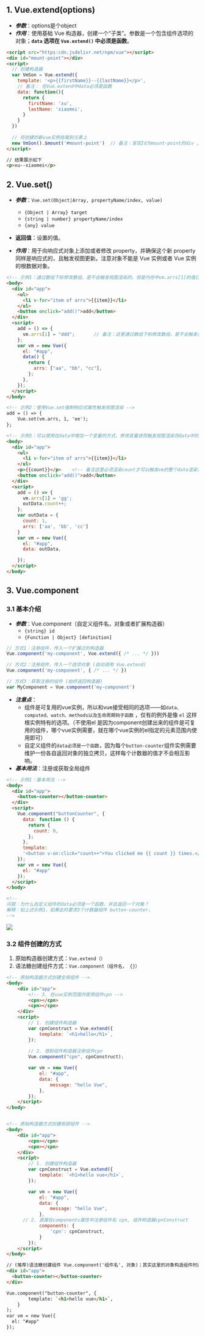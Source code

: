 ## 1. Vue.extend(options)

- ***参数***：options是个object
- ***作用***：使用基础 Vue 构造器，创建一个“子类”。参数是一个包含组件选项的对象；**`data` 选项在 `Vue.extend()` 中必须是函数**。

```html
<script src="https:cdn.jsdelivr.net/npm/vue"></script>
<div id="mount-point"></div>
<script>
  // 创建构造器
  var VmSon = Vue.extend({
    template: '<p>{{firstName}}--{{lastName}}</p>',
    // 备注： 在Vue.extend中data必须是函数
    data: function(){
      return {
        firstName: 'xu',
        lastName: 'xiaomei',
      }
    }
  })
  
  // 将创建的新vue实例挂载到元素上
  new VmSon().$mount('#mount-point')  // 备注：发现Id为mount-point的div ,是直接被template的p元素替代了，dom中没有Id为mount-point的div
</script>

// 结果展示如下
<p>xu--xiaomei</p>
```

## 2. Vue.set()

- ***参数***：`Vue.set(Object|Array, propertyName/index, value)`
  - `{Object | Array} target`
  - `{string | number} propertyName/index`
  - `{any} value`
- **返回值**：设置的值。

- ***作用***：用于向响应式对象上添加或者修改 property，并确保这个新 property 同样是响应式的，且触发视图更新。注意对象不能是 Vue 实例或者 Vue 实例的根数据对象。

```html
<!-- 示例1：通过数组下标修改数组，是不会触发视图渲染的。但是内存中vm.arrs[1]的值已经被修改，只是没有触发视图渲染-->
<body>
  <div id="app">
    <ul>
      <li v-for="item of arrs">{{item}}</li>
    </ul>
    <button onclick="add()">add</button>
  </div>
  <script>
    add = () => {
      vm.arrs[1] = "ddd";		// 备注：这里通过数组下标修改数组，是不会触发视图渲染的
    };
    var vm = new Vue({
      el: "#app",
      data() {
        return {
          arrs: ["aa", "bb", "cc"],
        };
      },
    });
  </script>
</body>

<!-- 示例2：使用Vue.set强制响应式属性触发视图渲染 -->
add = () => {
    Vue.set(vm.arrs, 1, 'ee');
};
```

```html
<!-- 示例3：可以使用在data中增加一个变量的方式，修改变量进而触发视图渲染将data中的所有重新渲染一次，这时通过数组下标的形式修改的数组也会被渲染 -->
<body>
  <div id="app">
    <ul>
      <li v-for="item of arrs">{{item}}</li>
    </ul>
    <p>{{count}}</p>	<!-- 备注这里必须渲染count才可以触发vm的整个data渲染包括数组的渲染，如果只是改变count，但是不渲染count那么是不会触发响应式的试图更新的 -->
    <button onclick="add()">add</button>
  </div>
  <script>
    add = () => {
      vm.arrs[1] = 'gg';
      outData.count++;
    };
    var outData = {
      count: 1,
      arrs: ['aa', 'bb', 'cc']
    }
    var vm = new Vue({
      el: "#app",
      data: outData,

    });
  </script>
</body>
```

## 3. Vue.component

### 3.1 基本介绍

- ***参数***：Vue.component（自定义组件名，对象或者扩展构造器）
  - `{string} id`
  - `{Function | Object} [definition]`

```js
// 方式1：注册组件，传入一个扩展过的构造器
Vue.component('my-component', Vue.extend({ /* ... */ }))

// 方式2：注册组件，传入一个选项对象 (自动调用 Vue.extend)
Vue.component('my-component', { /* ... */ })

// 方式3：获取注册的组件 (始终返回构造器)
var MyComponent = Vue.component('my-component')
```

- ***注意点***：
  - 组件是可复用的vue实例，所以和vue接受相同的选项——如`data、computed、watch、methods以及生命周期钩子函数` ，仅有的例外是像 `el` 这样根实例特有的选项。（不使用el 是因为component创建出来的组件是可复用的组件，哪个vue实例需要，就在哪个vue实例的el指定的元素范围内使用即可）
  - 自定义组件的`data必须是一个函数`，因为每个`button-counter`组件实例需要维护一份各自返回对象的独立拷贝，这样每个计数器的值才不会相互影响。
- ***基本用法***：注册或获取全局组件

```html
<!-- 示例1：基本用法 -->
<body>
  <div id="app">
    <button-counter></button-counter>
  </div>
  <script>
    Vue.component("buttonCounter", {
      data: function () {
        return {
          count: 0,
        };
      },
      template:
      '<button v-on:click="count++">You clicked me {{ count }} times.</button>',
    });
    var vm = new Vue({
      el: "#app"
    });
  </script>
</body>

<!-- 
问题：为什么自定义组件的data必须是一个函数，并且返回一个对象？
解释：如上述示例1，如果此时要求3个计数器组件 button-counter，
-->
```
![](../vueNotes/imag/componentGlobal.png)

### 3.2 组件创建的方式

1. 原始构造器创建方式：`Vue.extend（）`
2. 语法糖创建组件方式：`Vue.component（组件名， {}）`

```html
<!-- 原始构造器方式创建全局组件 -->
<body>
	<div id="app">
		<!-- 3. 在vue实例范围内使用组件cpn -->
		<cpn></cpn>
		<cpn></cpn>
	</div>
	<script>
		// 1. 创建组件构造器
		var cpnConstruct = Vue.extend({
			template: `<h1>hello</h1>`,
		});
    
		// 2. 借助组件构造器注册组件cpn
		Vue.component("cpn", cpnConstruct);

		var vm = new Vue({
			el: "#app",
			data: {
				message: "hello Vue",
			},
		});
	</script>
</body>


<!-- 原始构造器方式创建局部组件 -->
<body>
	<div id="app">
		<cpn></cpn>
		<cpn></cpn>
	</div>
	<script>
		// 1. 创建组件构造器
		var cpnConstruct = Vue.extend({
			template: `<h1>hello vue</h1>`,
		});

		var vm = new Vue({
			el: "#app",
			data: {
				message: "hello Vue",
			},
      // 2. 直接在components属性中注册组件名 cpn, 组件构造器cpnConstruct
			components: {
				'cpn': cpnConstruct,
			}
		});
	</script>
</body>
```

```html
// (推荐)语法糖创建组件 Vue.component('组件名', 对象)；其实这里的对象构造组件时还是会调用Vue.extend
<div id="app">
  <button-counter></button-counter>
</div>

Vue.component("button-counter", {
		template: `<h1>hello vue</h1>`,
	}
);
var vm = new Vue({
  el: "#app"
});
```






